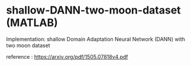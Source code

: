 # shallow-DANN-two-moon-dataset (MATLAB)
Implementation: shallow Domain Adaptation Neural Network (DANN) with two moon dataset

reference : https://arxiv.org/pdf/1505.07818v4.pdf
